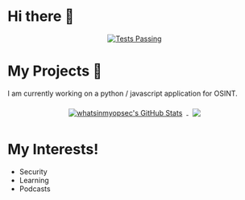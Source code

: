 # Hi there 👋
<p align="center">
    <a href="https://github.com/whatsinmyopsec/whatsinmyopsec/">
      <img alt="Tests Passing" src="https://badges.pufler.dev/visits/whatsinmyopsec/whatsinmyopsec?style=for-the-badge&color=3da379" />
    </a>
 </p>


# My Projects :pencil:
I am currently working on a python / javascript application for OSINT.

<p align="center">
    <a href="https://github.com/whatsinmyopsec">
      <img align="center" style="margin:0.5rem" src="https://github-readme-stats.vercel.app/api?username=whatsinmyopsec&show_icons=true&theme=vue-dark&line_height=33.5&count_private=true&hide_border=true&hide=html,css/??" alt="whatsinmyopsec's GitHub Stats" />
    </a>
    <a href="https://github.com/whatsinmyopsec">
      <img align="center" style="margin:0.5rem" src="https://github-readme-stats.vercel.app/api/top-langs?username=whatsinmyopsec&theme=vue-dark&hide_border=true&hide=html,css/??" />
    </a>
</p>

# My Interests!

- Security
- Learning 
- Podcasts

